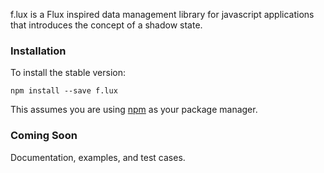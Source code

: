 
f.lux is a Flux inspired data management library for javascript applications that introduces the concept of a shadow state.


### Installation

To install the stable version:

```
npm install --save f.lux
```

This assumes you are using [npm](https://www.npmjs.com/) as your package manager.


### Coming Soon

Documentation, examples, and test cases.

